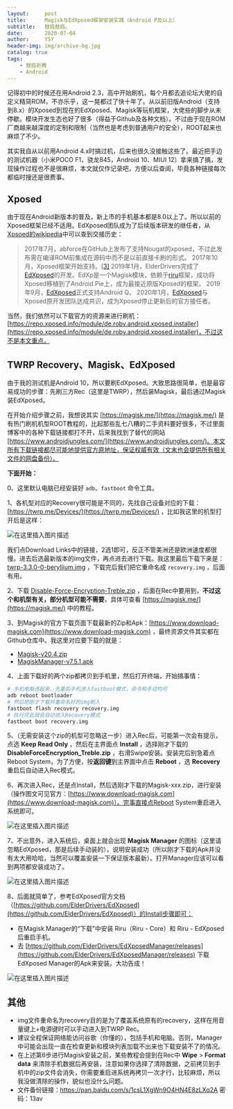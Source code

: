 ```yaml
---
layout:     post
title:      Magisk与EdXposed框架安装实践（Android P及以上）
subtitle:   鼓捣鼓捣。
date:       2020-07-04
author:     YSY
header-img: img/archive-bg.jpg
catalog: true
tags:
    - 鼓捣折腾
    - Android
---
```


记得初中的时候还在用Android 2.3，高中开始刷机，每个月都去追论坛大佬的自定义精简ROM，不亦乐乎，这一晃都过了快十年了。从以前旧版Android（支持到8.x）的Xposed到现在的EdXposed、Magisk等玩机框架，大佬些的脚步从未停歇。模块开发生态也好了很多（得益于Github及各种文档）。不过由于现在ROM厂商越来越深度的定制和限制（当然也是考虑到普通用户的安全），ROOT起来也麻烦了不少。

其实我自从以前用Android 4.x时搞过机，后来也很久没接触这些了。最近把手边的测试机器（小米POCO F1，骁龙845，Android 10、MIUI 12）拿来搞了搞，发现操作过程也不是很麻烦，本文就仅作记录吧，方便以后查阅，毕竟各种链接每次都临时搜还是很费事。

## Xposed

由于现在Android新版本的普及，新上市的手机基本都是8.0以上了。所以以前的Xposed框架已经不适用。EdXposed团队成为了后续版本研发的继任者，从[Xpsoed的wikipedia](https://zh.wikipedia.org/zh-hans/Xposed_(框架))中可以查到交接历史：

> 2017年7月，abforce在GitHub上发布了支持Nougat的xposed，不过此发布需在编译ROM前集成在源码中而不是以前直接卡刷的形式。
> 2017年10月，Xposed框架开始支持。[[3\]](https://zh.wikipedia.org/zh-hans/Xposed_(框架)#cite_note-3)
> 2019年1月，ElderDrivers完成了[EdXposed](https://github.com/ElderDrivers/EdXposed)的开发。EdXp是一个Magisk模块，依赖于[riru](https://github.com/RikkaApps/Riru)框架，成功将Xposed移植到了Android Pie上，成为最接近原版Xposed的框架。
> 2019年9月，[EdXposed](https://github.com/ElderDrivers/EdXposed)正式支持Android Q。
> 2020年1月，[EdXposed](https://github.com/ElderDrivers/EdXposed)与Xposed原开发团队达成共识，成为Xposed停止更新后的官方接任者。

当然，我们依然可以下载官方的资源来进行刷机：[https://repo.xposed.info/module/de.robv.android.xposed.installer](https://repo.xposed.info/module/de.robv.android.xposed.installer)，不过这不是本文重点。

## TWRP Recovery、Magisk、EdXposed

由于我的测试机是Android 10，所以要刷EdXposed。大致思路很简单，也是最容易成功的步骤：先刷三方Rec（这里是TWRP），然后装Magisk，最后通过Magisk装EdXposed。

在开始介绍步骤之前，我想说其实 [https://magisk.me/](https://magisk.me/) 是有热门刷机机型ROOT教程的，比起那些乱七八糟的二手资料要好很多，不过里面博客中的各种下载链接都打不开，后来我找到了替代的网站 [https://www.androidjungles.com/](https://www.androidjungles.com/)。本文所有下载链接都尽可能地提供官方原地址，保证权威有效（文末也会提供所有相关文件的网盘备份）。

**下面开始：**

0、这里默认电脑已经安装好 `adb`、`fastboot` 命令工具。

1、各机型对应的Recovery很可能是不同的，先找自己设备对应的下载：[https://twrp.me/Devices/](https://twrp.me/Devices/) ，比如我这里的机型打开后是这样：

![在这里插入图片描述](https://img-blog.csdnimg.cn/20200703235449500.png?x-oss-process=image/watermark,type_ZmFuZ3poZW5naGVpdGk,shadow_10,text_aHR0cHM6Ly9ibG9nLmNzZG4ubmV0L3lzeTk1MDgwMw==,size_16,color_FFFFFF,t_70)

我们点Download Links中的链接，2选1即可，反正不管美洲还是欧洲速度都很慢。进去后选最新版本的img文件，再点进去进行下载。我这里最后下载下来是：[twrp-3.3.0-0-beryllium.img](https://dl.twrp.me/beryllium/twrp-3.3.0-0-beryllium.img) ，下载完后我们把它重命名成 `recovery.img` ，后面有用。

2、下载 [Disable-Force-Encryption-Treble.zip](https://drive.google.com/file/d/1As6z5v7NEIfOk67jXHBX34cbnFZdEjy9/view) ，后面在Rec中要用到，**不过这个和机型有关，部分机型可能不需要**，具体可查看 [https://magisk.me/](https://magisk.me/) 中的教程。

3、到Magisk的官方下载页面下载最新的Zip和Apk：[https://www.download-magisk.com](https://www.download-magisk.com) ，最终资源文件其实都在Github仓库中。我这里对应要下载的就是：

- [Magisk-v20.4.zip](https://github.com/topjohnwu/Magisk/releases/download/v20.4/Magisk-v20.4.zip)
- [MagiskManager-v7.5.1.apk](https://github.com/topjohnwu/Magisk/releases/download/manager-v7.5.1/MagiskManager-v7.5.1.apk)

4、上面下载好的两个zip都拷贝到手机里，然后打开终端，开始搞事情：

```bash
# 手机电脑连起来，先重启手机进入fastboot模式，命令和手动均可
adb reboot bootloader
# 然后把刚才下载并重命名好的img刷入
fastboot flash recovery recovery.img
# 执行完此就会自动进入Recovery模式
fastboot boot recovery.img
```

5、（无需安装这个zip的机型可忽略这一步）进入Rec后，可能第一次会有提示，点选 **Keep Read Only** ，然后在主界面点 **Install** ，选择刚才下载的 **DisableForceEncryption_Treble.zip** ，右滑Swipe安装。安装完后别急着点Reboot System，为了方便，按**返回键**到主界面中点击 **Reboot** ，选 **Recovery** 重启后自动进入Rec模式。

6、再次进入Rec，还是点Install，然后选刚才下载的Magisk-xxx.zip，进行安装（操作图文可见官方：[https://www.download-magisk.com](https://www.download-magisk.com)）。完事直接点Reboot System重启进入系统即可。

![在这里插入图片描述](https://img-blog.csdnimg.cn/20200704004046689.png?x-oss-process=image/watermark,type_ZmFuZ3poZW5naGVpdGk,shadow_10,text_aHR0cHM6Ly9ibG9nLmNzZG4ubmV0L3lzeTk1MDgwMw==,size_16,color_FFFFFF,t_70)

7、不出意外，进入系统后，桌面上就会出现 **Magisk Manager** 的图标（这里请忽略EdXposed，那是后续手动装的），说明安装成功（所以刚才下载的Apk并没有太大用哈哈，当然可以覆盖安装一下保证版本最新）。打开Manager应该可以看到两项都安装成功了。

![在这里插入图片描述](https://img-blog.csdnimg.cn/20200704004304427.png?x-oss-process=image/watermark,type_ZmFuZ3poZW5naGVpdGk,shadow_10,text_aHR0cHM6Ly9ibG9nLmNzZG4ubmV0L3lzeTk1MDgwMw==,size_16,color_FFFFFF,t_70)

8、后面就简单了，参考EdXposed官方文档（[https://github.com/ElderDrivers/EdXposed](https://github.com/ElderDrivers/EdXposed)）的Install步骤即可：

- 在Magisk Manager的“下载”中安装 Riru（Riru - Core）和 Riru - EdXposed 后重启手机。
- 去 [https://github.com/ElderDrivers/EdXposedManager/releases](https://github.com/ElderDrivers/EdXposedManager/releases) 下载EdXposed Manager的Apk来安装。大功告成！

![在这里插入图片描述](https://img-blog.csdnimg.cn/20200704012136271.png?x-oss-process=image/watermark,type_ZmFuZ3poZW5naGVpdGk,shadow_10,text_aHR0cHM6Ly9ibG9nLmNzZG4ubmV0L3lzeTk1MDgwMw==,size_16,color_FFFFFF,t_70)

## 其他

- img文件重命名为recovery目的是为了覆盖系统原有的recovery，这样在用音量键上+电源键时可以手动进入到TWRP Rec。
- 建议全程保证网络能访问谷歌（你懂的），包括手机和电脑。否则，Manager中可能会出现一直在检查更新和模块列表加载不出来也下载安装不了的情况。
- 在上述第6步进行Magisk安装之前，某些教程会提到在Rec中 **Wipe** > **Format data** 来清除手机数据后再安装，注意如果你选择了清除数据，之前拷贝到手机中的zip文件会消失，你需要重启进系统再拷贝一次才行，比较麻烦，所以我没做清除的操作，貌似也没什么问题。
- 文件备份链接：https://pan.baidu.com/s/1csL1XgWn9O4HN4E8zLXq2A  密码：13av

